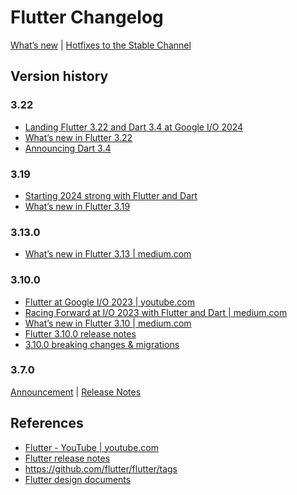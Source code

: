 # Flutter Changelog

[What’s new](https://docs.flutter.dev/whats-new) |
[Hotfixes to the Stable Channel](https://github.com/flutter/flutter/wiki/Hotfixes-to-the-Stable-Channel)

## Version history

### 3.22

- [Landing Flutter 3.22 and Dart 3.4 at Google I/O 2024](https://medium.com/flutter/io24-5e211f708a37)
- [What’s new in Flutter 3.22](https://medium.com/flutter/whats-new-in-flutter-3-22-fbde6c164fe3)
- [Announcing Dart 3.4](https://medium.com/dartlang/dart-3-4-bd8d23b4462a)

### 3.19

- [Starting 2024 strong with Flutter and Dart](https://medium.com/flutter/starting-2024-strong-with-flutter-and-dart-cae9845264fe)
- [What’s new in Flutter 3.19](https://medium.com/flutter/whats-new-in-flutter-3-19-58b1aae242d2)

### 3.13.0

- [What’s new in Flutter 3.13 | medium.com](https://medium.com/flutter/whats-new-in-flutter-3-13-479d9b11df4d)

### 3.10.0

- [Flutter at Google I/O 2023 | youtube.com](https://www.youtube.com/playlist?list=PLjxrf2q8roU1523hIgnNX4r6ukX72QYLg)
- [Racing Forward at I/O 2023 with Flutter and Dart | medium.com](https://medium.com/flutter/racing-forward-at-i-o-2023-with-flutter-and-dart-df2a8fa841ab)
- [What’s new in Flutter 3.10 | medium.com](https://medium.com/flutter/whats-new-in-flutter-3-10-b21db2c38c73)
- [Flutter 3.10.0 release notes](https://docs.flutter.dev/release/release-notes/release-notes-3.10.0)
- [3.10.0 breaking changes & migrations](https://docs.flutter.dev/release/breaking-changes#released-in-flutter-310)

### 3.7.0

[Announcement](https://medium.com/flutter/whats-new-in-flutter-3-7-38cbea71133c) |
[Release Notes](https://docs.flutter.dev/development/tools/sdk/release-notes/release-notes-3.7.0)

## References

- [Flutter - YouTube | youtube.com](https://www.youtube.com/@flutterdev)
- [Flutter release notes](https://docs.flutter.dev/development/tools/sdk/release-notes)
- https://github.com/flutter/flutter/tags
- [Flutter design documents](https://docs.flutter.dev/resources/design-docs)
